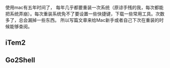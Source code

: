 使用mac有五年时间了， 每年几乎都要重装一次系统（原谅手残的我，每次都能把系统弄崩）。每次重装系统免不了要设置一些快捷键，下载一些常用工具。次数多了，总会漏掉一些东西。 所以写篇文章来给Mac新手或者自己下次在重装的时候能够查阅。


## iTem2




## Go2Shell




## 